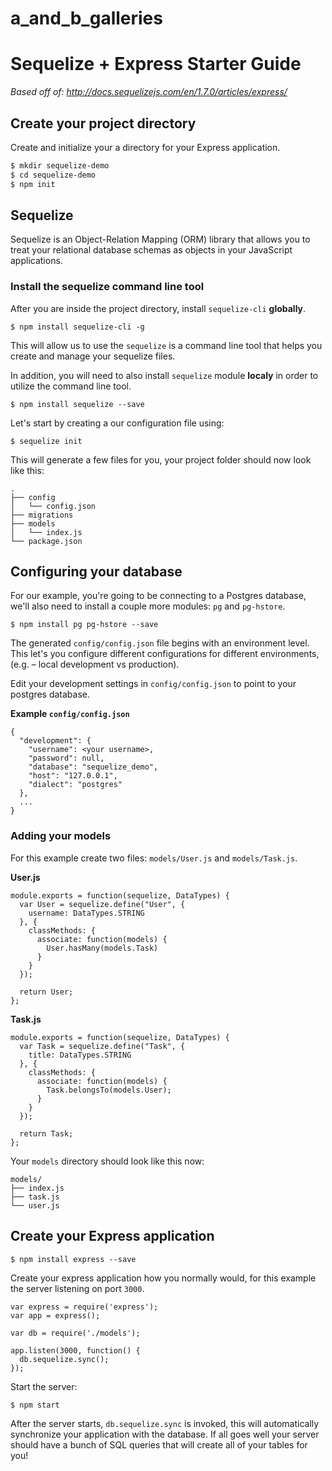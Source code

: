 # a_and_b_galleries

# Sequelize + Express Starter Guide

_Based off of: http://docs.sequelizejs.com/en/1.7.0/articles/express/_

## Create your project directory

Create and initialize your a directory for your Express application.

```bash
$ mkdir sequelize-demo
$ cd sequelize-demo
$ npm init
```
## Sequelize

Sequelize is an Object-Relation Mapping (ORM) library that allows you to treat your relational database schemas as objects in your JavaScript applications.

### Install the sequelize command line tool

After you are inside the project directory, install `sequelize-cli` __globally__.

```
$ npm install sequelize-cli -g
```

This will allow us to use the `sequelize` is a command line tool that helps you create and manage your sequelize files.

In addition, you will need to also install `sequelize` module __localy__ in order to utilize the command line tool.

```
$ npm install sequelize --save
```

Let's start by creating a our configuration file using:

```
$ sequelize init
```

This will generate a few files for you, your project folder should now look like this:
```
.
├── config
│   └── config.json
├── migrations
├── models
│   └── index.js
└── package.json
```

## Configuring your database

For our example, you're going to be connecting to a Postgres database, we'll also need to install a couple more modules: `pg` and `pg-hstore`.

```
$ npm install pg pg-hstore --save
```

The generated `config/config.json` file begins with an environment level. This let's you configure different configurations for different environments, (e.g. – local development vs production).

Edit your development settings in `config/config.json` to point to your postgres database.

**Example `config/config.json`**

```
{
  "development": {
    "username": <your username>,
    "password": null,
    "database": "sequelize_demo",
    "host": "127.0.0.1",
    "dialect": "postgres"
  },
  ...
}
```
### Adding your models

For this example create two files: `models/User.js` and `models/Task.js`.

**User.js**
```
module.exports = function(sequelize, DataTypes) {
  var User = sequelize.define("User", {
    username: DataTypes.STRING
  }, {
    classMethods: {
      associate: function(models) {
        User.hasMany(models.Task)
      }
    }
  });

  return User;
};
```

**Task.js**
```
module.exports = function(sequelize, DataTypes) {
  var Task = sequelize.define("Task", {
    title: DataTypes.STRING
  }, {
    classMethods: {
      associate: function(models) {
        Task.belongsTo(models.User);
      }
    }
  });

  return Task;
};
```

Your `models` directory should look like this now:
```
models/
├── index.js
├── task.js
└── user.js
```

## Create your Express application

```
$ npm install express --save
```

Create your express application how you normally would, for this example the server listening on port `3000`.

```
var express = require('express');
var app = express();

var db = require('./models');

app.listen(3000, function() {
  db.sequelize.sync();
});

```

Start the server:

```
$ npm start
```

After the server starts, `db.sequelize.sync` is invoked, this will automatically synchronize your application with the database. If all goes well your server should have a bunch of SQL queries that will create all of your tables for you!

